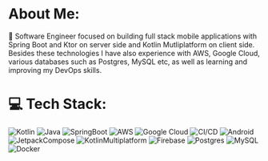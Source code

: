 # About Me:
🔭 Software Engineer focused on building full stack mobile applications with Spring Boot and Ktor on server side and Kotlin Mutliplatform on client side. Besides these technologies I have also experience with AWS, Google Cloud, various databases such as Postgres, MySQL etc, as well as learning and improving my DevOps skills.<br>

<!-- END YOUTUBE-CARDS -->
# 💻 Tech Stack:
![Kotlin](https://img.shields.io/badge/Kotlin-CC0066?style=for-the-badge&logo=kotlin&logoColor=white)
![Java](https://img.shields.io/badge/Java-%23ED8B00.svg?style=for-the-badge&logo=java&logoColor=white)
![SpringBoot](https://img.shields.io/badge/SpringBoot-6DA55F?style=for-the-badge&logo=springboot&logoColor=white)
![AWS](https://img.shields.io/badge/AWS-232F3E?style=for-the-badge&logo=amazon&logoColor=white)
![Google Cloud](https://img.shields.io/badge/Google%20Cloud-4285F4?style=for-the-badge&logo=google-cloud&logoColor=white)
![CI/CD](https://img.shields.io/badge/CI%2FCD-4285F4?style=for-the-badge&logo=github-actions&logoColor=white)
![Android](https://img.shields.io/badge/Android-008000?style=for-the-badge&logo=android&logoColor=white)
![JetpackCompose](https://img.shields.io/badge/JetpackCompose-%230175C2.svg?style=for-the-badge&logo=jetpackcompose&logoColor=white)
![KotlinMultiplatform](https://img.shields.io/badge/KotlinMultiplatform-CC0066?style=for-the-badge&logo=kotlin&logoColor=white)
![Firebase](https://img.shields.io/badge/firebase-FFD700?style=for-the-badge&logo=firebase&logoColor=white)
![Postgres](https://img.shields.io/badge/postgres-245ebd?style=for-the-badge&logo=postgresql&logoColor=white)
![MySQL](https://img.shields.io/badge/mysql-245ebd?style=for-the-badge&logo=mysql&logoColor=white)
![Docker](https://img.shields.io/badge/docker-1a8db8?style=for-the-badge&logo=docker&logoColor=white)
